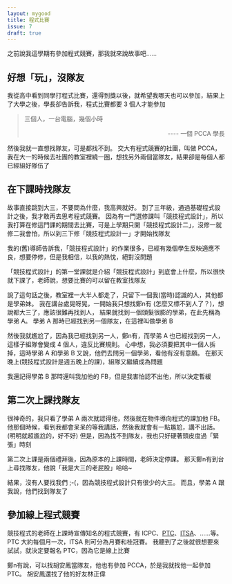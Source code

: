 ```yaml
---
layout: mygood
title: 程式比賽
issue: 7
draft: true
---
```


之前說我這學期有參加程式競賽，那我就來說故事吧......

## 好想「玩」，沒隊友

我從高中看到同學打程式比賽，還得到獎以後，就希望我哪天也可以參加，結果上了大學之後，學長卻告訴我，程式比賽都要 3 個人才能參加

> 三個人，一台電腦，幾個小時
> <div style="text-align:right;">---- 一個 PCCA 學長</div>

然後我就一直想找隊友，可是都找不到。
交大有程式競賽的社團，叫做 PCCA，我在大一的時候去社團的教室裡繞一圈，想找另外兩個當隊友，結果卻是每個人都已經組好隊伍了

## 在下課時找隊友

故事直接跳到大三，不要問為什麼，我高興就好。
到了三年級，通過基礎程式設計之後，我才敢再去思考程式競賽。
因為有一門選修課叫「競技程式設計」，所以我打算在修這門課的期間去比賽，可是上學期只開「競技程式設計二」，沒修一就修二我會怕，所以到三下修「競技程式設計一」才開始找隊友

我的(舊)導師告訴我，「競技程式設計」的作業很多，已經有幾個學生反映適應不良，想要停修，但是我相信，以我的熱忱，絕對沒問題

「競技程式設計」的第一堂課就是介紹「競技程式設計」到底會上什麼，所以很快就下課了，老師說，想要比賽的可以留在教室找隊友

說了這句話之後，教室裡一大半人都走了，只留下一個我(當時)認識的人，其他都是學弟妹。
我在講台處晃呀晃，一開始我只想找鄭n有 (怎麼又標不到人了？)，想說都大三了，應該很難再找到人，
結果就找到一個頭髮很膨的學弟，在此先稱為學弟 A。
學弟 A 那時已經找到另一個隊友，在這裡叫做學弟 B

然後我就尷尬了，因為我已經找到另一人，鄭n有，而學弟 A 也已經找到另一人，這樣子組隊會變成 4 個人，違反比賽規則。
心中想，我必須要把其中一個人拆掉，這時學弟 A 和學弟 B 又說，他們去問另一個學弟，看他有沒有意願。
在那天晚上(競技程式設計是週五晚上的課)，組隊又繼續成為問題

我還記得學弟 B 那時還叫我加他的 FB，但是我害怕認不出他，所以決定暫緩

## 第二次上課找隊友

很神奇的，我只看了學弟 A 兩次就認得他，然後就在物件導向程式的課加他 FB。
他那個時候，看到我都會呆呆的等我講話，然後我就會有一點尷尬，講不出話。(明明就超尷尬的，好不好)
但是，因為找不到隊友，我也只好硬著頭皮度過「緊張」時刻

第二次上課是兩個禮拜後，因為原本的上課時間，老師決定停課。
那天鄭n有到台上尋找隊友，他說「我是大三的老屁股」哈哈~

結果，沒有人要找我們 ;-(，因為競技程式設計只有很少的大三。
而且，學弟 A 跟我說，他們找到隊友了

## 參加線上程式競賽

競技程式的老師在上課時宣傳知名的程式競賽，有 ICPC、[PTC]、[ITSA]、......等。
PTC 大約每個月一次，ITSA 則可分為月賽和桂冠賽。
我聽到了之後就很想要來試試，就決定要報名 PTC，因為它是線上比賽

鄭n有說，可以找胡安鳳當隊友，他也有參加 PCCA，於是我就找他一起參加 PTC。
胡安鳳還找了他的好友林正偉

[PTC]: https://sites.google.com/site/itsancku/
[ITSA]: https://sites.google.com/site/itsancku/
